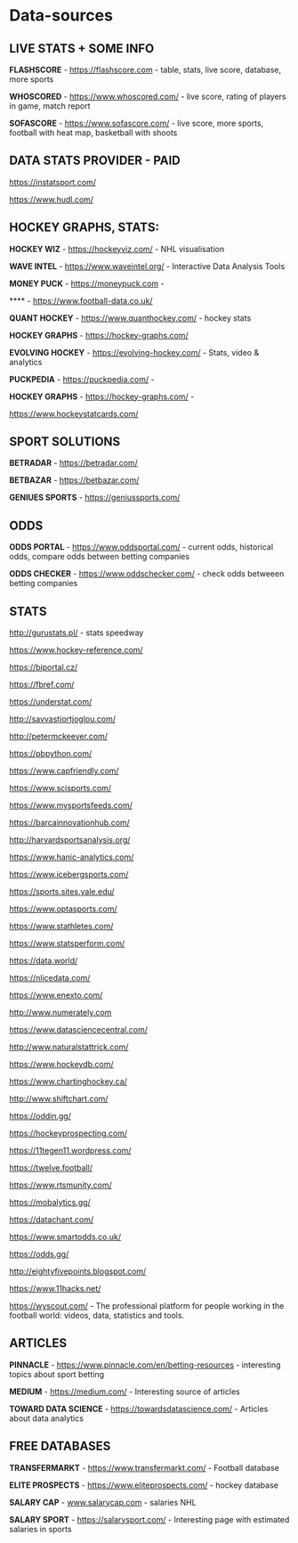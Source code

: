 # Data-sources


## LIVE STATS + SOME INFO

**FLASHSCORE** - https://flashscore.com - table, stats, live score, database, more sports

**WHOSCORED** - https://www.whoscored.com/ - live score, rating of players in game, match report

**SOFASCORE** - https://www.sofascore.com/ - live score, more sports, football with heat map, basketball with shoots


## DATA STATS PROVIDER - PAID

https://instatsport.com/

https://www.hudl.com/

## HOCKEY GRAPHS, STATS:

**HOCKEY WIZ** - https://hockeyviz.com/ - NHL visualisation

**WAVE INTEL** - https://www.waveintel.org/ - Interactive Data Analysis Tools

**MONEY PUCK** - https://moneypuck.com - 

**** - https://www.football-data.co.uk/

**QUANT HOCKEY** - https://www.quanthockey.com/ - hockey stats

**HOCKEY GRAPHS** - https://hockey-graphs.com/

**EVOLVING HOCKEY** - https://evolving-hockey.com/ - Stats, video & analytics

**PUCKPEDIA** - https://puckpedia.com/ - 

**HOCKEY GRAPHS** - https://hockey-graphs.com/ - 

https://www.hockeystatcards.com/

## SPORT SOLUTIONS

**BETRADAR** - https://betradar.com/

**BETBAZAR** - https://betbazar.com/

**GENIUES SPORTS** - https://geniussports.com/

## ODDS

**ODDS PORTAL** - https://www.oddsportal.com/ - current odds, historical odds, compare odds between betting companies

**ODDS CHECKER** - https://www.oddschecker.com/ - check odds betweeen betting companies


## STATS

http://gurustats.pl/ - stats speedway








https://www.hockey-reference.com/

https://biportal.cz/

https://fbref.com/

https://understat.com/

http://savvastjortjoglou.com/

http://petermckeever.com/

https://pbpython.com/

https://www.capfriendly.com/

https://www.scisports.com/

https://www.mysportsfeeds.com/

https://barcainnovationhub.com/

http://harvardsportsanalysis.org/

https://www.hanic-analytics.com/

https://www.icebergsports.com/

https://sports.sites.yale.edu/

https://www.optasports.com/

https://www.stathletes.com/

https://www.statsperform.com/

https://data.world/

https://nlicedata.com/

https://www.enexto.com/

http://www.numerately.com

https://www.datasciencecentral.com/

http://www.naturalstattrick.com/

https://www.hockeydb.com/

https://www.chartinghockey.ca/

http://www.shiftchart.com/

https://oddin.gg/

https://hockeyprospecting.com/

https://11tegen11.wordpress.com/

https://twelve.football/

https://www.rtsmunity.com/

https://mobalytics.gg/

https://datachant.com/

https://www.smartodds.co.uk/

https://odds.gg/

http://eightyfivepoints.blogspot.com/

https://www.11hacks.net/




https://wyscout.com/ - The professional platform for people working in the football world: videos, data, statistics and tools.



## ARTICLES

**PINNACLE** - https://www.pinnacle.com/en/betting-resources - interesting topics about sport betting

**MEDIUM** - https://medium.com/ - Interesting source of articles

**TOWARD DATA SCIENCE** - https://towardsdatascience.com/ - Articles about data analytics

## FREE DATABASES

**TRANSFERMARKT** - https://www.transfermarkt.com/ - Football database

**ELITE PROSPECTS** - https://www.eliteprospects.com/ - hockey database

**SALARY CAP** - www.salarycap.com - salaries NHL

**SALARY SPORT** - https://salarysport.com/ - Interesting page with estimated salaries in sports


